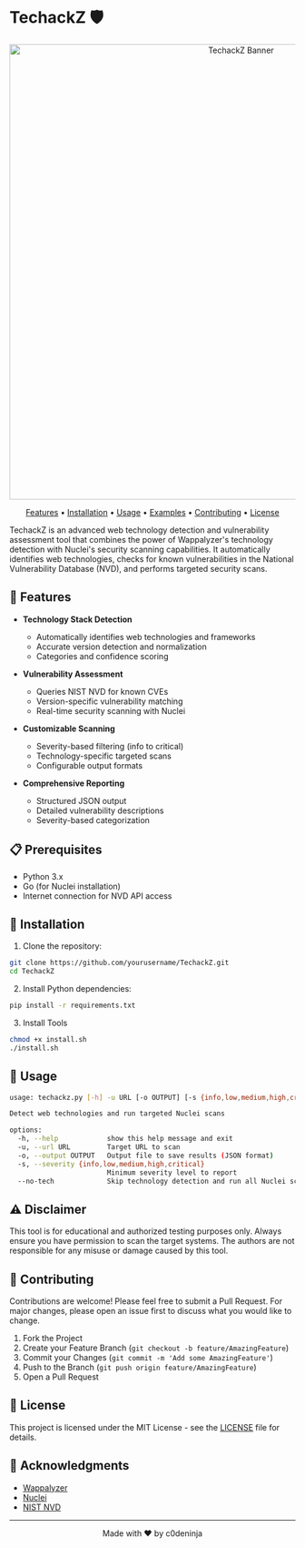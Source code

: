 # TechackZ 🛡️

<p align="center">
  <img src="banner.png" alt="TechackZ Banner" width="800"/>
</p>

<p align="center">
  <a href="#features">Features</a> •
  <a href="#installation">Installation</a> •
  <a href="#usage">Usage</a> •
  <a href="#examples">Examples</a> •
  <a href="#contributing">Contributing</a> •
  <a href="#license">License</a>
</p>

TechackZ is an advanced web technology detection and vulnerability assessment tool that combines the power of Wappalyzer's technology detection with Nuclei's security scanning capabilities. It automatically identifies web technologies, checks for known vulnerabilities in the National Vulnerability Database (NVD), and performs targeted security scans.

## 🚀 Features

- **Technology Stack Detection**
  - Automatically identifies web technologies and frameworks
  - Accurate version detection and normalization
  - Categories and confidence scoring

- **Vulnerability Assessment**
  - Queries NIST NVD for known CVEs
  - Version-specific vulnerability matching
  - Real-time security scanning with Nuclei

- **Customizable Scanning**
  - Severity-based filtering (info to critical)
  - Technology-specific targeted scans
  - Configurable output formats

- **Comprehensive Reporting**
  - Structured JSON output
  - Detailed vulnerability descriptions
  - Severity-based categorization

## 📋 Prerequisites

- Python 3.x
- Go (for Nuclei installation)
- Internet connection for NVD API access

## 🔧 Installation

1. Clone the repository:
```bash
git clone https://github.com/yourusername/TechackZ.git
cd TechackZ
````
2. Install Python dependencies:
```bash
pip install -r requirements.txt
```
3. Install Tools
```bash
chmod +x install.sh
./install.sh
```

## 📖 Usage
```bash
usage: techackz.py [-h] -u URL [-o OUTPUT] [-s {info,low,medium,high,critical}] [--no-tech]

Detect web technologies and run targeted Nuclei scans

options:
  -h, --help            show this help message and exit
  -u, --url URL         Target URL to scan
  -o, --output OUTPUT   Output file to save results (JSON format)
  -s, --severity {info,low,medium,high,critical}
                        Minimum severity level to report
  --no-tech             Skip technology detection and run all Nuclei scan
```

## ⚠️ Disclaimer

This tool is for educational and authorized testing purposes only. Always ensure you have permission to scan the target systems. The authors are not responsible for any misuse or damage caused by this tool.

## 🤝 Contributing

Contributions are welcome! Please feel free to submit a Pull Request. For major changes, please open an issue first to discuss what you would like to change.

1. Fork the Project
2. Create your Feature Branch (`git checkout -b feature/AmazingFeature`)
3. Commit your Changes (`git commit -m 'Add some AmazingFeature'`)
4. Push to the Branch (`git push origin feature/AmazingFeature`)
5. Open a Pull Request

## 📝 License

This project is licensed under the MIT License - see the [LICENSE](LICENSE) file for details.

## 🙏 Acknowledgments

- [Wappalyzer](https://github.com/AliasIO/Wappalyzer)
- [Nuclei](https://github.com/projectdiscovery/nuclei)
- [NIST NVD](https://nvd.nist.gov/)

---
<p align="center">
Made with ❤️ by c0deninja
</p>
